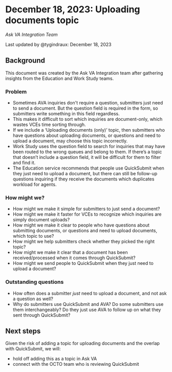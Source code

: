 # December 18, 2023: Uploading documents topic

*Ask VA Integration Team*

Last updated by @tygindraux: December 18, 2023

## Background

This document was created by the Ask VA Integration team after gathering insights from the Education and Work Study teams.

### Problem

- Sometimes AVA inquiries don't require a question, submitters just need to send a document. But the question field is required in the form, so submitters write something in this field regardless.
- This makes it difficult to sort which inquiries are document-only, which wastes VCEs time sorting through.
- If we include a ‘Uploading documents (only)’ topic, then submitters who have questions about uploading documents, or questions and need to upload a document, may choose this topic incorrectly.
- Work Study uses the question field to search for inquiries that may have been routed to the wrong queues and belong to them. If there’s a topic that doesn’t include a question field, it will be difficult for them to filter and find it.
- The Education service recommends that people use QuickSubmit when they just need to upload a document, but there can still be follow-up questions inquiring if they receive the documents which duplicates workload for agents.

### How might we?

- How might we make it simple for submitters to just send a document?
- How might we make it faster for VCEs to recognize which inquiries are simply document uploads?
- How might we make it clear to people who have questions about submitting documents, or questions and need to upload documents, which topic to use?
- How might we help submitters check whether they picked the right topic?
- How might we make it clear that a document has been received/processed when it comes through QuickSubmit?
- How might we send people to QuickSubmit when they just need to upload a document?

### Outstanding questions

- How often does a submitter _just_ need to upload a document, and not ask a question as well?
- Why do submitters use QuickSubmit and AVA? Do some submitters use them interchangeably? Do they just use AVA to follow up on what they sent through QuickSubmit?

## Next steps

Given the risk of adding a topic for uploading documents and the overlap with QuickSubmit, we will:
- hold off adding this as a topic in Ask VA
- connect with the OCTO team who is reviewing QuickSubmit

